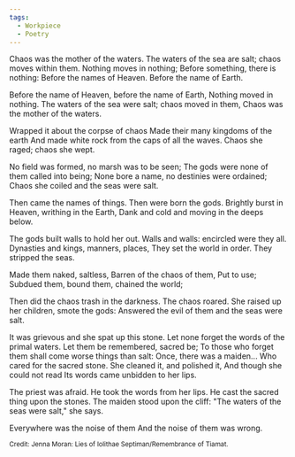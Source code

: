 ```yaml
---
tags:
  - Workpiece
  - Poetry
---
```

Chaos was the mother of the waters.
	The waters of the sea are salt; chaos moves within them.
		Nothing moves in nothing;
			Before something, there is nothing:
			Before the names of Heaven.
			Before the name of Earth.

Before the name of Heaven, before the name of Earth,
	Nothing moved in nothing.
		The waters of the sea were salt; chaos moved in them,
			Chaos was the mother of the waters.

Wrapped it about the corpse of chaos
	Made their many kingdoms of the earth
		And made white rock from the caps of all the waves.
			Chaos she raged; chaos she wept.

No field was formed, no marsh was to be seen;
	The gods were none of them called into being;
		None bore a name, no destinies were ordained;
				Chaos she coiled and the seas were salt.

Then came the names of things. Then were born the gods.
	Brightly burst in Heaven, writhing in the Earth,
		Dank and cold and moving in the deeps below.

The gods built walls to hold her out.
	Walls and walls: encircled were they all.
		Dynasties and kings, manners, places,
			They set the world in order. They stripped the seas.

Made them naked, saltless,
	Barren of the chaos of them,
		Put to use;
			Subdued them, bound them, chained the world;

Then did the chaos trash in the darkness.
	The chaos roared.
		She raised up her children, smote the gods:
			Answered the evil of them and the seas were salt.

It was grievous and she spat up this stone.
	Let none forget the words of the primal waters.
		Let them be remembered, sacred be;
			To those who forget them shall come worse things than salt:
Once, there was a maiden...
	Who cared for the sacred stone.
		She cleaned it, and polished it,
			And though she could not read
				Its words came unbidden to her lips.

The priest was afraid.
	He took the words from her lips.
		He cast the sacred thing upon the stones.
			The maiden stood upon the cliff:
				"The waters of the seas were salt," she says.

Everywhere was the noise of them
	And the noise of them was wrong.



<sub>Credit: Jenna Moran: Lies of Iolithae Septiman/Remembrance of Tiamat. </sub>
